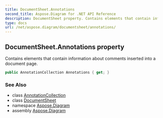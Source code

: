```yaml
---
title: DocumentSheet.Annotations
second_title: Aspose.Diagram for .NET API Reference
description: DocumentSheet property. Contains elements that contain information about comments inserted into a document page
type: docs
url: /net/aspose.diagram/documentsheet/annotations/
---
```

## DocumentSheet.Annotations property

Contains elements that contain information about comments inserted into a document page.

```csharp
public AnnotationCollection Annotations { get; }
```

### See Also

* class [AnnotationCollection](../../annotationcollection/)
* class [DocumentSheet](../)
* namespace [Aspose.Diagram](../../documentsheet/)
* assembly [Aspose.Diagram](../../../)


